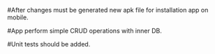 #After changes must be generated new apk file for installation app on mobile.

#App perform simple CRUD operations with inner DB.

#Unit tests should be added.